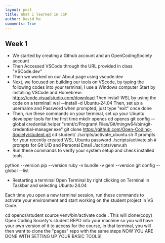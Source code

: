 ```yaml
---
layout: post
title: What I learned in CSP
author: David Ma
comments: True
---
```

## Week 1
- We started by creating a Github account and an OpenCodingSociety account 
- Then Accessed VSCode through the URL provided in class
"VSCode.dev"
- Then we worked on our About page using vscode.dev 
- Next, we focused on building our tools on VScode, by typing the following codes into your terminal, I use a Windows computer
Start by installing VSCode and Homebrew: https://code.visualstudio.com/download
Then install WSL by using the code on a terminal: wsl --install -d Ubuntu-24.04
Then, set up a username and Password when prompted, just type "exit" once done 
- Then, run these commands on your terminal, set up your Ubuntu developer tools for the first time
mkdir opencs
cd opencs
git config --global credential.helper "/mnt/c/Program\ Files/Git/mingw64/bin/git-credential-manager.exe"
git clone https://github.com/Open-Coding-Society/student.git
cd student/
./scripts/activate_ubuntu.sh # prompts for your recently created WSL Ubuntu password
./scripts/activate.sh # prompts for Git UID and Personal Email
./scripts/venv.sh
- Run these commands to verify your system setup and check installed tools.

python --version
pip --version
ruby -v
bundle -v
gem --version
git config --global --list

- Restarting a terminal
Open Terminal by right clicking on Terminal in Taskbar and selecting Ubuntu 24.04

Each time you open a new terminal session, run these commands to activate your environment and start working on the student project in VS Code.

cd opencs/student
source venv/bin/activate
code .
This will clone(copy) Open Coding Society's student REPO into your machine so you will have your own version of it to access for the course, in that terminal, you will then want to clone the "pages" repo with the same steps
NOW YOU ARE DONE WITH SETTING UP YOUR BASIC TOOLS!